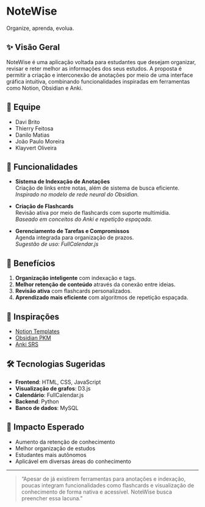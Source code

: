 # NoteWise

Organize, aprenda, evolua.

## ✨ Visão Geral

NoteWise é uma aplicação voltada para estudantes que desejam organizar, revisar e reter melhor as informações dos seus estudos. A proposta é permitir a criação e interconexão de anotações por meio de uma interface gráfica intuitiva, combinando funcionalidades inspiradas em ferramentas como Notion, Obsidian e Anki.

## 👥 Equipe

- Davi Brito  
- Thierry Feitosa  
- Danilo Matias  
- João Paulo Moreira  
- Klayvert Oliveira  

## 🧩 Funcionalidades

- **Sistema de Indexação de Anotações**  
  Criação de links entre notas, além de sistema de busca eficiente.  
  _Inspirado no modelo de rede neural do Obsidian._

- **Criação de Flashcards**  
  Revisão ativa por meio de flashcards com suporte multimídia.  
  _Baseado em conceitos do Anki e repetição espaçada._

- **Gerenciamento de Tarefas e Compromissos**  
  Agenda integrada para organização de prazos.  
  _Sugestão de uso: FullCalendar.js_

## 🎯 Benefícios

1. **Organização inteligente** com indexação e tags.
2. **Melhor retenção de conteúdo** através da conexão entre ideias.
3. **Revisão ativa** com flashcards personalizados.
4. **Aprendizado mais eficiente** com algoritmos de repetição espaçada.

## 🧠 Inspirações

- [Notion Templates](https://www.notion.com/templates)
- [Obsidian PKM](https://forum.obsidian.md)
- [Anki SRS](https://docs.ankiweb.net/studying.html)

## 🛠️ Tecnologias Sugeridas

- **Frontend**: HTML, CSS, JavaScript   
- **Visualização de grafos**: D3.js  
- **Calendário**: FullCalendar.js  
- **Backend**: Python  
- **Banco de dados**: MySQL  

## 🎯 Impacto Esperado

- Aumento da retenção de conhecimento  
- Melhor organização de estudos  
- Estudantes mais autônomos  
- Aplicável em diversas áreas do conhecimento  

---

> “Apesar de já existirem ferramentas para anotações e indexação, poucas integram funcionalidades como flashcards e visualização de conhecimento de forma nativa e acessível. NoteWise busca preencher essa lacuna.”

